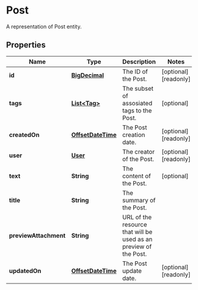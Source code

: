

# Post

A representation of Post entity.
## Properties

Name | Type | Description | Notes
------------ | ------------- | ------------- | -------------
**id** | [**BigDecimal**](BigDecimal.md) | The ID of the Post. |  [optional] [readonly]
**tags** | [**List&lt;Tag&gt;**](Tag.md) | The subset of assosiated tags to the Post. |  [optional]
**createdOn** | [**OffsetDateTime**](OffsetDateTime.md) | The Post creation date. |  [optional] [readonly]
**user** | [**User**](User.md) | The creator of the Post. |  [optional] [readonly]
**text** | **String** | The content of the Post. |  [optional]
**title** | **String** | The summary of the Post. | 
**previewAttachment** | **String** | URL of the resource that will be used as an preview of the Post. | 
**updatedOn** | [**OffsetDateTime**](OffsetDateTime.md) | The Post update date. |  [optional] [readonly]



